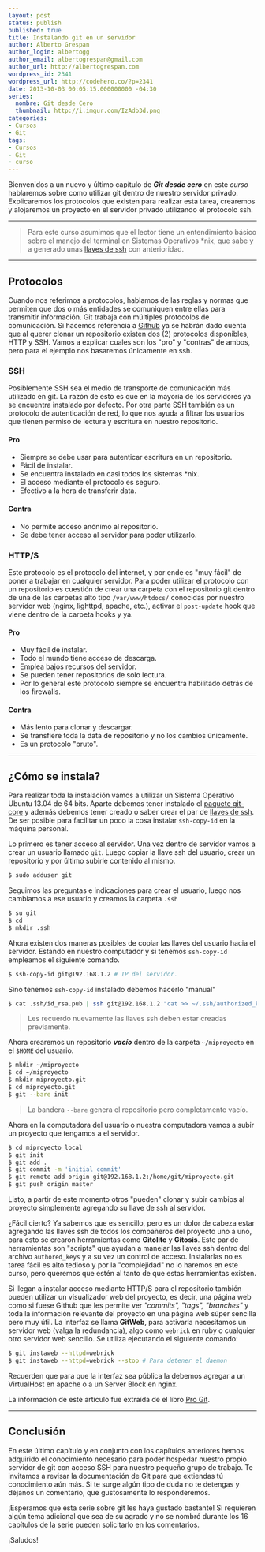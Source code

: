 ```yaml
---
layout: post
status: publish
published: true
title: Instalando git en un servidor
author: Alberto Grespan
author_login: albertogg
author_email: albertogrespan@gmail.com
author_url: http://albertogrespan.com
wordpress_id: 2341
wordpress_url: http://codehero.co/?p=2341
date: 2013-10-03 00:05:15.000000000 -04:30
series:
  nombre: Git desde Cero
  thumbnail: http://i.imgur.com/IzAdb3d.png
categories:
- Cursos
- Git
tags:
- Cursos
- Git
- curso
---
```

<p>Bienvenidos a un nuevo y último capítulo de <strong><em>Git desde cero</em></strong> en este <em>curso</em> hablaremos sobre como utilizar git dentro de nuestro servidor privado. Explicaremos los protocolos que existen para realizar esta tarea, crearemos y alojaremos un proyecto en el servidor privado utilizando el protocolo ssh.</p>

<hr />

<blockquote>
  <p>Para este curso asumimos que el lector tiene un entendimiento básico sobre el manejo del terminal en Sistemas Operativos *nix, que sabe y a generado unas <a href="https://help.github.com/articles/generating-ssh-keys">llaves de ssh</a> con anterioridad.</p>
</blockquote>

<hr />

<h2>Protocolos</h2>

<p>Cuando nos referimos a protocolos, hablamos de las reglas y normas que permiten que dos o más entidades se comuniquen entre ellas para transmitir información. Git trabaja con múltiples protocolos de comunicación. Si hacemos referencia a <a href="https://github.com">Github</a> ya se habrán dado cuenta que al querer clonar un repositorio existen dos (2) protocolos disponibles, HTTP y SSH. Vamos a explicar cuales son los "pro" y "contras" de ambos, pero para el ejemplo nos basaremos únicamente en ssh.</p>

<h3>SSH</h3>

<p>Posiblemente SSH sea el medio de transporte de comunicación más utilizado en git. La razón de esto es que en la mayoría de los servidores ya se encuentra instalado por defecto. Por otra parte SSH también es un protocolo de autenticación de red, lo que nos ayuda a filtrar los usuarios que tienen permiso de lectura y escritura en nuestro repositorio.</p>

<h4>Pro</h4>

<ul>
<li>Siempre se debe usar para autenticar escritura en un repositorio.</li>
<li>Fácil de instalar.</li>
<li>Se encuentra instalado en casi todos los sistemas *nix.</li>
<li>El acceso mediante el protocolo es seguro.</li>
<li>Efectivo a la hora de transferir data.</li>
</ul>

<h4>Contra</h4>

<ul>
<li>No permite acceso anónimo al repositorio.</li>
<li>Se debe tener acceso al servidor para poder utilizarlo.</li>
</ul>

<h3>HTTP/S</h3>

<p>Este protocolo es el protocolo del internet, y por ende es "muy fácil" de poner a trabajar en cualquier servidor. Para poder utilizar el protocolo con un repositorio es cuestión de crear una carpeta con el repositorio git dentro de una de las carpetas alto tipo <code>/var/www/htdocs/</code> conocidas por nuestro servidor web (nginx, lighttpd, apache, etc.), activar el <code>post-update</code> hook que viene dentro de la carpeta hooks y ya.</p>

<h4>Pro</h4>

<ul>
<li>Muy fácil de instalar.</li>
<li>Todo el mundo tiene acceso de descarga.</li>
<li>Emplea bajos recursos del servidor.</li>
<li>Se pueden tener repositorios de solo lectura.</li>
<li>Por lo general este protocolo siempre se encuentra habilitado detrás de los firewalls.</li>
</ul>

<h4>Contra</h4>

<ul>
<li>Más lento para clonar y descargar.</li>
<li>Se transfiere toda la data de repositorio y no los cambios únicamente.</li>
<li>Es un protocolo "bruto".</li>
</ul>

<hr />

<h2>¿Cómo se instala?</h2>

<p>Para realizar toda la instalación vamos a utilizar un Sistema Operativo Ubuntu 13.04 de 64 bits. Aparte debemos tener instalado el <a href="http://codehero.co/git-desde-cero-instalacion-configuracion-y-comandos-basicos/">paquete git-core</a> y además debemos tener creado o saber crear el par de <a href="https://help.github.com/articles/generating-ssh-keys">llaves de ssh</a>. De ser posible para facilitar un poco la cosa instalar <code>ssh-copy-id</code> en la máquina personal.</p>

<p>Lo primero es tener acceso al servidor. Una vez dentro de servidor vamos a crear un usuario llamado <code>git</code>. Luego copiar la llave ssh del usuario, crear un repositorio y por último subirle contenido al mismo.</p>

```sh
$ sudo adduser git
```

<p>Seguimos las preguntas e indicaciones para crear el usuario, luego nos cambiamos a ese usuario y creamos la carpeta <code>.ssh</code></p>

```sh
$ su git
$ cd
$ mkdir .ssh
```

<p>Ahora existen dos maneras posibles de copiar las llaves del usuario hacia el servidor. Estando en nuestro computador y si tenemos <code>ssh-copy-id</code> empleamos el siguiente comando.</p>

```sh
$ ssh-copy-id git@192.168.1.2 # IP del servidor.
```

<p>Sino tenemos <code>ssh-copy-id</code> instalado debemos hacerlo "manual"</p>

```sh
$ cat .ssh/id_rsa.pub | ssh git@192.168.1.2 "cat >> ~/.ssh/authorized_keys"
```

<blockquote>
  <p>Les recuerdo nuevamente las llaves ssh deben estar creadas previamente.</p>
</blockquote>

<p>Ahora crearemos un repositorio <strong><em>vacío</em></strong> dentro de la carpeta <code>~/miproyecto</code> en el <code>$HOME</code> del usuario.</p>

```sh
$ mkdir ~/miproyecto
$ cd ~/miproyecto
$ mkdir miproyecto.git
$ cd miproyecto.git
$ git --bare init
```

<blockquote>
  <p>La bandera <code>--bare</code> genera el repositorio pero completamente vacío.</p>
</blockquote>

<p>Ahora en la computadora del usuario o nuestra computadora vamos a subir un proyecto que tengamos a el servidor.</p>

```sh
$ cd miproyecto_local
$ git init
$ git add .
$ git commit -m 'initial commit'
$ git remote add origin git@192.168.1.2:/home/git/miproyecto.git
$ git push origin master
```

<p>Listo, a partir de este momento otros "pueden" clonar y subir cambios al proyecto simplemente agregando su llave de ssh al servidor.</p>

<p>¿Fácil cierto? Ya sabemos que es sencillo, pero es un dolor de cabeza estar agregando las llaves ssh de todos los compañeros del proyecto uno a uno, para esto se crearon herramientas como <strong>Gitolite</strong> y <strong>Gitosis</strong>. Este par de herramientas son "scripts" que ayudan a manejar las llaves ssh dentro del archivo <code>authored_keys</code> y a su vez un control de acceso. Instalarlas no es tarea fácil es alto tedioso y por la "complejidad" no lo haremos en este curso, pero queremos que estén al tanto de que estas herramientas existen.</p>

<p>Si llegan a instalar acceso mediante HTTP/S para el repositorio también pueden utilizar un visualizador web del proyecto, es decir, una página web como si fuese Github que les permite ver <em>"commits", "tags", "branches"</em> y toda la información relevante del proyecto en una página web súper sencilla pero muy útil. La interfaz se llama <strong>GitWeb</strong>, para activarla necesitamos un servidor web (valga la redundancia), algo como <code>webrick</code> en ruby o cualquier otro servidor web sencillo. Se utiliza ejecutando el siguiente comando:</p>

```sh
$ git instaweb --httpd=webrick
$ git instaweb --httpd=webrick --stop # Para detener el daemon
```

<p>Recuerden que para que la interfaz sea pública la debemos agregar a un VirtualHost en apache o a un Server Block en nginx.</p>

<p>La información de este artículo fue extraída de el libro <a href="http://git-scm.com/book/es/Git-en-un-servidor">Pro Git</a>.</p>

<hr />

<h2>Conclusión</h2>

<p>En este último capítulo y en conjunto con los capítulos anteriores hemos adquirido el conocimiento necesario para poder hospedar nuestro propio servidor de git con acceso SSH para nuestro pequeño grupo de trabajo. Te invitamos a revisar la documentación de Git para que extiendas tú conocimiento aún más. Si te surge algún tipo de duda no te detengas y déjanos un comentario, que gustosamente lo responderemos.</p>

<p>¡Esperamos que ésta serie sobre git les haya gustado bastante! Si requieren algún tema adicional que sea de su agrado y no se nombró durante los 16 capítulos de la serie pueden solicitarlo en los comentarios.</p>

<p>¡Saludos!</p>
